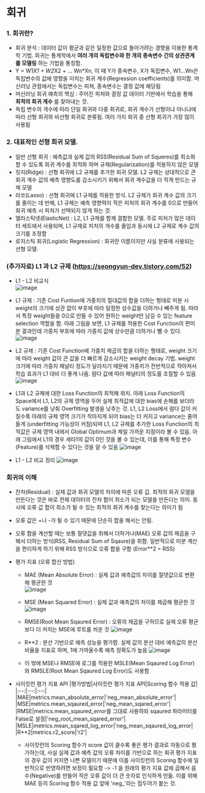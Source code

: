 회귀
===

### 1. 회귀란?
* 회귀 분석 : 데이터 값이 평균과 같은 일정한 값으로 돌아가려는 경향을 이용한 통계학 기법. 회귀는 통계학에서 __여러 개의 독립변수와 한 개의 종속변수 간의 상관관계를 모델링__ 하는 기법을 통칭함.
* Y = W1*X1 + W2*X2 + ... Wn*Xn, 이 때 Y가 종속변수, X가 독립변수, W1...Wn은 독립변수의 값에 영향을 미치는 회귀 계수(Regression coefficients)를 의미함. 머신러닝 관점에서는 독립변수는 피쳐, 종속변수는 결정 값에 해당됨
* 머신러닝 회귀 예측의 핵심 : 주어진 피처와 결정 값 데이터 기반에서 학습을 통해 __최적의 회귀 계수__ 를 찾아내는 것.
* 독립 변수의 개수에 따라 단일 회귀와 다중 회귀로, 회귀 계수가 선형이냐 아니냐에 따라 선형 회귀와 비선형 회귀로 분류됨. 여러 가지 회귀 중 선형 회귀가 가장 많이 사용됨


### 2. 대표적인 선형 회귀 모델.
* 일반 선형 회귀 : 예측값과 실제 값의 RSS(Residual Sum of Squeres)를 최소화할 수 있도록 회귀 계수를 최적화 하며 규제(Regularization)를 적용하지 않은 모델
* 릿지(Ridge) : 선형 회귀에 L2 규제를 추가한 회귀 모델. L2 규제는 상대적으로 큰 회귀 계수 값의 예측 영향도를 감소시키기 위해서 회귀 계수값을 더 작게 만드는 규제 모델
* 라쏘(Lasso) : 선형 회귀에 L1 규제를 적용한 방식. L2 규제가 회귀 계수 값의 크기를 줄이는 데 반해, L1 규제는 예측 영향력이 작은 피처의 회귀 계수를 0으로 만들어 회귀 예측 시 피처가 선택되지 않게 하는 것.
* 엘라스틱넷(ElasticNet) : L2, L1 규제를 함께 결합한 모델. 주로 피처가 많은 데이터 세트에서 사용되며, L1 규제로 피처의 개수를 줄임과 동시에 L2 규제로 계수 값의 크기를 조정함
* 로지스틱 회귀(Logistic Regression) : 회귀란 이름이지만 사실 분류에 사용되는 선형 모델.

### (추가자료) L1 과 L2 규제 (https://seongyun-dev.tistory.com/52)
* L1 - L2 비교식  
  ![image](https://github.com/seungye-kwak/til_log/assets/112370282/390900fe-23d1-4d92-88fd-bdff6d464354)

* L1 규제 : 기존 Cost Funtion에 가중치의 절대값의 합을 더하는 형태로 미분 시 weight의 크기에 상관 없이 부호에 따라 일정한 상수값을 더하거나 빼주게 됨. 따라서 특정 weight들을 0으로 만들 수 있어 원하는 weight만 남길 수 있는 feature selection 역할을 함. 아래 그림을 보면, L1 규제를 적용한 Cost Function의 편미분 결과인데 가중치 부호에 따라 가중치 값에 상수만큼 더하거나 뺄 수 있다. 
  ![image](https://github.com/seungye-kwak/til_log/assets/112370282/510d8038-f1e9-466f-848f-92839ee0c9e6)

* L2 규제 : 기존 Cost Function에 가중치 제곱의 합을 더하는 형태로, weight 크기에 따라 weight 값이 큰 값을 더 빠르게 감소시키는 weight decay 기법. weight 크기에 따라 가중치 패널티 정도가 달라지기 때문에 가중치가 전반적으로 작아져서 학습 효과가 L1 대비 더 좋게 나옴. 람다 값에 따라 패널티의 정도를 조절할 수 있음  
  ![image](https://github.com/seungye-kwak/til_log/assets/112370282/0d1cb7a5-8a01-45b3-9d8e-c04cb77e9933)

* L1과 L2 규제에 대한 Loss Function의 최적해 위치. 아래 Loss Function의 Space에서 L1, L2의 규제 영역을 두어 실제 최적값에 대한 bias에 손해를 보더라도 variance를 낮춰 Overfitting 발생을 낮추는 것. L1, L2 Loss에서 람다 값이 커질수록 아래의 규제 영역 크기가 작아지게 되어 bias는 더 커지고 variance는 줄어들게 (underfitting 가능성이 커짐)되며 L1, L2 규제를 추가한 Loss Function의 최적값은 규제 영역 내에서 Global Optimum과 제일 가까운 지점이라 볼 수 있음. 아래 그림에서 L1의 경우 세타1의 값이 0인 것을 볼 수 있는데, 이를 통해 특정 변수(Feature)를 삭제할 수 있다는 것을 알 수 있음
  ![image](https://github.com/seungye-kwak/til_log/assets/112370282/3a2755d9-1d5f-4fe1-91f3-75ecfbbf83b6)

* L1 - L2 비교 정리
  ![image](https://github.com/seungye-kwak/til_log/assets/112370282/dc367100-cbd2-4926-bc58-b8a50b752ef3)


### 회귀의 이해
* 잔차(Residual) : 실제 값과 회귀 모델의 차이에 따른 오류 값. 최적의 회귀 모델을 만든다는 것은 바로 전체 데이터의 잔차 합이 최소가 되는 모델을 만든다는 의미. 동시에 오류 값 합이 최소가 될 수 있는 최적의 회귀 계수를 찾는다는 의미가 됨
* 오류 값은 +나 -가 될 수 있기 때문에 단순히 합을 해서는 안됨.
* 오류 합을 계산할 때는 보통 절댓값을 취해서 더하거나(MAE) 오류 값의 제곱을 구해서 더하는 방식(RSS, Residual Sum of Sqaure)을 취함. 일반적으로 미분 계산을 편리하게 하기 위해 RSS 방식으로 오류 합을 구함 (Error**2 = RSS)
* 평가 지표 (오류 합산 방법)
  - MAE (Mean Absolute Error) : 실제 값과 예측값의 차이를 절댓값으로 변환해 평균한 것  
    ![image](https://github.com/seungye-kwak/til_log/assets/112370282/ad5fea18-d71e-4a79-b92b-63329d10920e)

  - MSE (Mean Squared Error) : 실제 값과 예측값의 차이를 제곱해 평균한 것
    ![image](https://github.com/seungye-kwak/til_log/assets/112370282/9d184100-7341-44e6-bd1b-bacbb1fa524d)

  - RMSE(Root Mean Sqaured Error) : 오류의 제곱을 구하므로 실제 오류 평균보다 더 커지는 MSE에 루트를 씌운 것
    ![image](https://github.com/seungye-kwak/til_log/assets/112370282/9e20881d-dcfa-49a6-b1b6-264036609414)

  - R**2 : 분산 기반으로 예측 성능을 평가함. 실제 값의 분산 대비 예측값의 분산 비율을 지표로 하며, 1에 가까울수록 예측 정확도가 높음
    ![image](https://github.com/seungye-kwak/til_log/assets/112370282/e137bcac-f2e7-4753-89d0-77e77bdc1593)

  - 이 밖에 MSE나 RMSE에 로그를 적용한 MSLE(Mean Sqaured Log Error)와 RMSLE(Root Mean Sqaured Log Error)도 사용함

* 사이킷런 평가 지표 API
  |평가방법|사이킷런 평가 지표 API|Scoring 함수 적용 값|
  |:--:|:--:|:--:|
  |MAE|metrics.mean_absolute_error|'neg_mean_absolute_error'|
  |MSE|metrics.mean_sqaured_error|'neg_mean_sqared_error'|
  |RMSE|metrics.mean_sqaured_error를 그대로 사용하되 sqaured 파라미터를 False로 설정|'neg_root_mean_sqared_error'|
  |MSLE|metrics.mean_sqared_log_error|'neg_mean_sqaured_log_error|
  |R**2|metrics.r2_score|'r2'|

  + 사이킷런의 Scoring 함수가 score 값이 클수록 좋은 평가 결과로 자동으로 평가하는데, 사실 실제 값과 예측 값의 오류 차이를 기반으로 하는 회귀 평가 지표의 경우 값이 커지면 나쁜 모델이기 때문에 이를 사이킷런의 Scoring 함수에 일반적으로 반영하려면 보정이 필요함 -> -1 을 원래의 평가 지표 값에 곱해서 음수(Negative)를 만들어 작은 오류 값이 더 큰 숫자로 인식하게 만듦. 이를 위해 MAE 등의 Scoring 함수 적용 값 앞에 'neg_'라는 접두어가 붙는 것.




